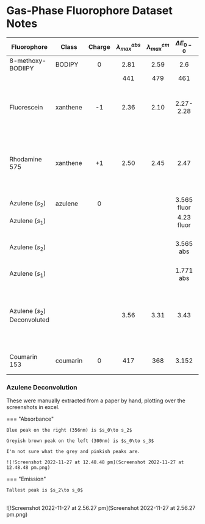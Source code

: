 # Gas-Phase Fluorophore Dataset Notes

| Fluorophore                      | Class    | Charge | $\lambda_{max}^{abs}$ | $\lambda_{max}^{em}$ | $\Delta E_{0-0}$ | DOI                                                          | Other notes                                                  |
| -------------------------------- | -------- | :----: | :-------------------: | :------------------: | :--------------: | ------------------------------------------------------------ | ------------------------------------------------------------ |
| 8-methoxy-BODIIPY                | BODIPY   |   0    |         2.81          |         2.59         |       2.6        | [10.26434/chemrxiv.11639931.v1](https://doi.org/10.26434/chemrxiv.11639931.v1) |                                                              |
|                                  |          |        |          441          |         479          |       461        |                                                              |                                                              |
| Fluorescein                      | xanthene |   -1   |         2.36          |         2.10         |    2.27-2.28     | [10.1039/D0CP00453G](https://doi.org/10.1039/D0CP00453G)     | Deprotonated at the xanthene<br/>0-0 is extracted from figure |
| Rhodamine 575                    | xanthene |   +1   |         2.50          |         2.45         |       2.47       | [10.1007/s13361-010-0017-4](https://doi.org/10.1007/s13361-010-0017-4) | Protonated amine, pronated carboxylic acid<br/>0-0 is extracted from figure |
| Azulene ($s_2$)                  | azulene  |   0    |                       |                      |   3.565 fluor    | [10.1016/0301-0104(83)85076-9](https://doi.org/10.1016/0301-0104(83)85076-9) |                                                              |
| Azulene ($s_1$)                  |          |        |                       |                      |    4.23 fluor    |                                                              |                                                              |
| Azulene ($s_2$)                  |          |        |                       |                      |    3.565 abs     | [10.1039/c5cp01826a](https://doi.org/10.1039/c5cp01826a)     | From PES study<br/>$s_2$ is not $\lambda_{max}$              |
| Azulene ($s_1$)                  |          |        |                       |                      |    1.771 abs     |                                                              |                                                              |
| Azulene ($s_2$)<br/>Deconvoluted |          |        |         3.56          |         3.31         |       3.43       |                                                              | $S_1$ could not be identified in these plots<br />0-0 taken form average of abs and em wavelengths |
| Coumarin 153                     | coumarin |   0    |          417          |         368          |      3.152       | [10.1039/A902491C](https://doi.org/10.1039/A902491C)         | $\lambda_{max}$ was extracted from figure 1                  |



### Azulene Deconvolution

These were manually extracted from a paper by hand, plotting over the screenshots in excel.

=== "Absorbance"
	

	Blue peak on the right (356nm) is $s_0\to s_2$
	
	Greyish brown peak on the left (300nm) is $s_0\to s_3$
	
	I'm not sure what the grey and pinkish peaks are.
	
	![!Screenshot 2022-11-27 at 12.48.48 pm](Screenshot 2022-11-27 at 12.48.48 pm.png)

=== "Emission"
	
	Tallest peak is $s_2\to s_0$


​	
​	![!Screenshot 2022-11-27 at 2.56.27 pm](Screenshot 2022-11-27 at 2.56.27 pm.png)

